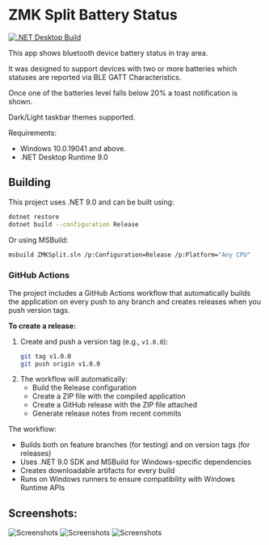 # ZMK Split Battery Status

[![.NET Desktop Build](https://github.com/Maksim-Isakau/zmk-split-battery/actions/workflows/dotnet-desktop.yml/badge.svg)](https://github.com/Maksim-Isakau/zmk-split-battery/actions/workflows/dotnet-desktop.yml)

This app shows bluetooth device battery status in tray area.

It was designed to support devices with two or more batteries which statuses are reported via BLE GATT Characteristics.

Once one of the batteries level falls below 20% a toast notification is shown.

Dark/Light taskbar themes supported.

Requirements:
- Windows 10.0.19041 and above.
- .NET Desktop Runtime 9.0

## Building

This project uses .NET 9.0 and can be built using:

```bash
dotnet restore
dotnet build --configuration Release
```

Or using MSBuild:
```bash
msbuild ZMKSplit.sln /p:Configuration=Release /p:Platform="Any CPU"
```

### GitHub Actions

The project includes a GitHub Actions workflow that automatically builds the application on every push to any branch and creates releases when you push version tags.

**To create a release:**
1. Create and push a version tag (e.g., `v1.0.0`):
   ```bash
   git tag v1.0.0
   git push origin v1.0.0
   ```
2. The workflow will automatically:
   - Build the Release configuration
   - Create a ZIP file with the compiled application
   - Create a GitHub release with the ZIP file attached
   - Generate release notes from recent commits

The workflow:
- Builds both on feature branches (for testing) and on version tags (for releases)
- Uses .NET 9.0 SDK and MSBuild for Windows-specific dependencies
- Creates downloadable artifacts for every build
- Runs on Windows runners to ensure compatibility with Windows Runtime APIs

## Screenshots:

![Screenshots](Screenshots/app-preview-top.png)
![Screenshots](Screenshots/app-preview-bottom-light.png)
![Screenshots](Screenshots/app-preview-bottom-dark.png)